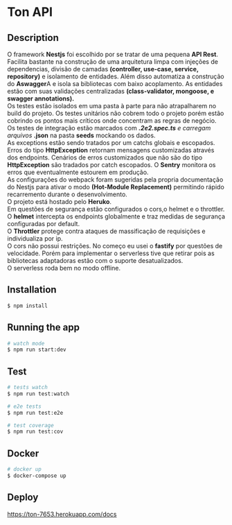 # Ton API


## Description
O framework <strong>Nestjs</strong> foi escolhido por se tratar de uma pequena <strong>API Rest</strong>. Facilita bastante na construção de uma arquitetura limpa com injeções de dependencias, divisão de camadas <strong>(controller, use-case, service, repository)</strong> e isolamento de entidades. Além disso automatiza a construção do <strong>Aswagger</strong>A e isola sa bibliotecas com baixo acoplamento. As entidades estão com suas validações centralizadas <strong>(class-validator, mongoose, e swagger annotations).</strong> <br>
Os testes estão isolados em uma pasta à parte para não atrapalharem no build do projeto. Os testes unitários não cobrem todo o projeto porém estão cobrindo os pontos mais críticos onde concentram as regras de negócio. Os testes de integração estão marcados com <strong>*.2e2.spec.ts</strong> e carregam arquivos <strong>*.json</strong> na pasta <strong>seeds</strong> mockando os dados.<br>
As exceptions estão sendo tratados por um catchs globais e escopados. Erros do tipo <strong>HttpException</strong> retornam mensagens customizadas através dos endpoints.
Cenários de erros customizados que não são do tipo <strong>HttpException</strong> são tradados por catch escopados.
O <strong>Sentry</strong> monitora os erros que eventualmente estourem em produção.<br>
As configurações do webpack foram sugeridas pela propria documentação do Nestjs para ativar o modo <strong>(Hot-Module Replacement)</strong> permitindo rápido recarremento durante o desenvolvimento.<br>
O projeto está hostado pelo <strong>Heruko</strong>.<br>
Em questões de segurança estão configurados o cors,o helmet e o throttler. <br>
O <strong>helmet</strong> intercepta os endpoints globalmente e traz medidas de segurança configuradas por default. <br>
O <strong>Throttler</strong> protege contra ataques de massificação de requisições e individualiza por ip. <br>
O cors não possui restrições.
No começo eu usei o <strong>fastify</strong> por questões de velocidade. Porém para implementar o serverless tive que retirar pois as bibliotecas adaptadoras estão com o suporte desatualizados. <br>
O serverless roda bem no modo offline.

## Installation

```bash
$ npm install
```

## Running the app

```bash
# watch mode
$ npm run start:dev
```

## Test

```bash
# tests watch
$ npm run test:watch

# e2e tests
$ npm run test:e2e

# test coverage
$ npm run test:cov
```

## Docker

```bash
# docker up
$ docker-compose up
```

## Deploy
https://ton-7653.herokuapp.com/docs
